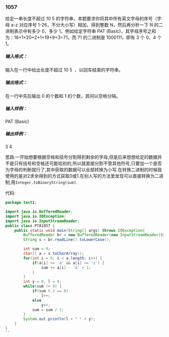 ### 1057
给定一串长度不超过 10
​5
​​  的字符串，本题要求你将其中所有英文字母的序号（字母 a-z 对应序号 1-26，不分大小写）相加，得到整数 N，然后再分析一下 N 的二进制表示中有多少 0、多少 1。例如给定字符串 PAT (Basic)，其字母序号之和为：16+1+20+2+1+19+9+3=71，而 71 的二进制是 1000111，即有 3 个 0、4 个 1。  

##### 输入格式：  
输入在一行中给出长度不超过 10
​5
​​ 、以回车结束的字符串。  

##### 输出格式：  
在一行中先后输出 0 的个数和 1 的个数，其间以空格分隔。  

##### 输入样例：  
PAT (Basic)  
##### 输出样例：  
3 4  

思路:一开始想要根据空格和括号分割得到剩余的字母,但是后来想想给定的数据并不是只有括号和空格还可能给别的,所以就直接分割不管其他符号,只要加一个是否为字母的判断就行了,其中获取的数据可以全部转换为小写.在转换二进制的时候我使用的是对2求余得到的方式获取0或1.在别人写的方法里发现可以直接转换为二进制,用`Integer.toBinaryString(sum)`.

代码:  
```java
package test1;

import java.io.BufferedReader;
import java.io.IOException;
import java.io.InputStreamReader;
public class PTA1057 {
    public static void main(String[] args) throws IOException{
        BufferedReader br = new BufferedReader(new InputStreamReader(System.in));
        String s = br.readLine().toLowerCase();

        int sum = 0;
        char[] a = s.toCharArray();
        for(int i = 0; i < a.length; i++) {
            if(a[i] >= 'a' && a[i] <= 'z') {
                sum += a[i] - 'a' + 1;
            }
        }
        int y = 0, l = 0;
        while(sum != 0) {
            if(sum % 2 == 0)
                l++;
            else
                y++;
            sum = sum / 2;
        }
        System.out.println(l + " " + y);
    }
}
``
